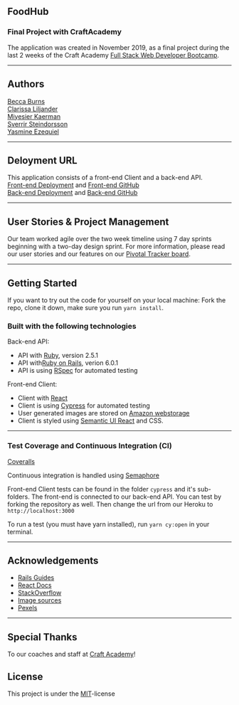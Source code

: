 ## FoodHub
### Final Project with CraftAcademy

The application was created in November 2019, as a final project during the last 2 weeks of the Craft Academy [Full Stack Web Developer Bootcamp](https://craftacademy.se/english/). 

---
## Authors
[Becca Burns](https://github.com/beccaburns)  
[Clarissa Liljander](https://github.com/clalil)  
[Miyesier Kaerman](https://github.com/miyeaier)  
[Sverrir Steindorsson](https://github.com/shsteindorsson)  
[Yasmine Ezequiel](https://github.com/yasmineezequiel)  

---
## Deloyment URL
This application consists of a front-end Client and a back-end API.  
[Front-end Deployment](https://foodhub.recipes/) and [Front-end GitHub](https://github.com/CraftAcademy/foodhub-client)  
[Back-end Deployment](https://.herokuapp.com/) and [Back-end GitHub](https://github.com/CraftAcademy/foodhub-api)

---
## User Stories & Project Management
Our team worked agile over the two week timeline using 7 day sprints beginning with a two-day design sprint. For more information, please read our user stories and our features on our [Pivotal Tracker board](https://www.pivotaltracker.com/n/projects/2417177). 

---
## Getting Started
If you want to try out the code for yourself on your local machine:
Fork the repo, clone it down, make sure you run `yarn install`. 

### Built with the following technologies
Back-end API:
- API with [Ruby](https://www.ruby-lang.org/en/), version 2.5.1
- API with[Ruby on Rails](https://rubyonrails.org/), verion 6.0.1
- API is using [RSpec](https://rspec.info/) for automated testing

Front-end Client:
- Client with [React](https://rspec.info/)
- Client is using [Cypress](https://www.cypress.io/) for automated testing
- User generated images are stored on [Amazon webstorage](https://aws.amazon.com/)
- Client is styled using [Semantic UI React](https://react.semantic-ui.com/) and CSS.

---
### Test Coverage and Continuous Integration (CI)
[Coveralls](https://coveralls.io/)

Continuous integration is handled using [Semaphore](https://semaphoreci.com/)   

Front-end Client tests can be found in the folder `cypress` and it's sub-folders. The front-end is connected to our back-end API. You can test by forking the repository as well. Then change the url from our Heroku to `http://localhost:3000`

To run a test (you must have yarn installed), run `yarn cy:open` in your terminal.

---
## Acknowledgements
- [Rails Guides](https://guides.rubyonrails.org/index.html)
- [React Docs](https://reactjs.org/docs/getting-started.html)
- [StackOverflow](https://stackoverflow.com/)
- [Image sources](https://stock.adobe.com/)
- [Pexels](https://www.pexels.com/)

---
## Special Thanks
To our coaches and staff at [Craft Academy](https://craftacademy.se/)!

## License
This project is under the [MIT](https://opensource.org/licenses/MIT)-license